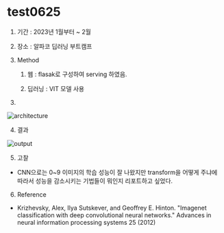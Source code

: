 # test0625

 1. 기간 : 2023년 1월부터 ~ 2월

 2. 장소 : 알파코 딥러닝 부트캠프

 3. Method
    1) 웹 : flasak로 구성하여 serving 하였음.

	2) 딥러닝 : VIT 모델 사용
 3) 
![architecture](https://github.com/Gerutrute/test0625/assets/96192262/554f7e38-9fbd-4317-bb5d-792113ff5bb8)

 4. 결과

![output](https://github.com/Gerutrute/test0625/assets/96192262/70b8e1fb-e0db-4617-a3fc-f851f5c0d935)

 5. 고찰
- CNN으로는 0~9 이미지의 학습 성능이 잘 나왔지만 transform을 어떻게 주냐에 따라서 성능을 감소시키는 기법들이 뭐인지 리포트하고 싶었다.
  
 6. Reference
- Krizhevsky, Alex, Ilya Sutskever, and Geoffrey E. Hinton. "Imagenet classification with deep convolutional neural networks." Advances in neural information processing systems 25 (2012)
